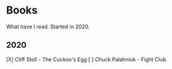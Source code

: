 # Books
What have I read. Started in 2020.

## 2020
[X] Cliff Stoll - The Cuckoo's Egg
[ ] Chuck Palahniuk - Fight Club
